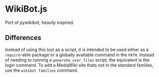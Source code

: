 # WikiBot.js

Port of pywikibot, heavily inspired.

## Differences

Instead of using this tool as a script, it is intended to be used either as a
`require`-able package or a globally available command in the `PATH`. Instead
of needing to running a `generate_user_files` script, the equivalent is the
login command. To add a MediaWiki site thats not in the standard families, use
the `wikibot families` command.
